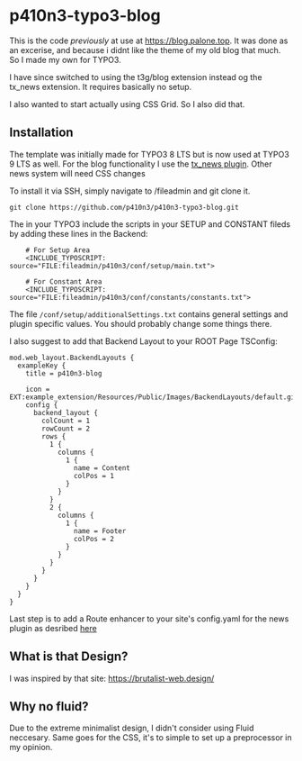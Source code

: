 # p410n3-typo3-blog

This is the code *previously* at use at https://blog.palone.top. It was done as an excerise, and because i didnt like the theme of my old blog that much. So I made my own for TYPO3.

I have since switched to using the t3g/blog extension instead og the tx_news extension. It requires basically no setup. 

I also wanted to start actually using CSS Grid. So I also did that.

## Installation

The template was initially made for TYPO3 8 LTS but is now used at TYPO3 9 LTS as well.
For the blog functionality I use the [tx_news plugin](https://github.com/georgringer/news). Other news system will need CSS changes

To install it via SSH, simply navigate to <your site>/fileadmin and git clone it.

````
git clone https://github.com/p410n3/p410n3-typo3-blog.git
````

The in your TYPO3 include the scripts in your SETUP and CONSTANT fileds by adding these lines in the Backend:

````
    # For Setup Area
    <INCLUDE_TYPOSCRIPT: source="FILE:fileadmin/p410n3/conf/setup/main.txt">

    # For Constant Area
    <INCLUDE_TYPOSCRIPT: source="FILE:fileadmin/p410n3/conf/constants/constants.txt">

````

The file `/conf/setup/additionalSettings.txt` contains general settings and plugin specific values. You should probably change some things there.
    
I also suggest to add that Backend Layout to your ROOT Page TSConfig: 
````
mod.web_layout.BackendLayouts {
  exampleKey {
    title = p410n3-blog
    
    icon = EXT:example_extension/Resources/Public/Images/BackendLayouts/default.gif
    config {
      backend_layout {
        colCount = 1
        rowCount = 2
        rows {
          1 {
            columns {
              1 {
                name = Content
                colPos = 1
              }
            }
          }
          2 {
            columns {
              1 {
                name = Footer
                colPos = 2
              }
            }
          }
        }
      }
    }
  }
}
````

Last step is to add a Route enhancer to your site's config.yaml for the news plugin as desribed [here](https://stackoverflow.com/questions/52983851/how-to-get-speaking-urls-for-news-7-0-7-on-typo3-9-5-0)

## What is that Design?

I was inspired by that site: https://brutalist-web.design/


## Why no fluid?

Due to the extreme minimalist design, I didn't consider using Fluid neccesary. 
Same goes for the CSS, it's to simple to set up a preprocessor in my opinion.

